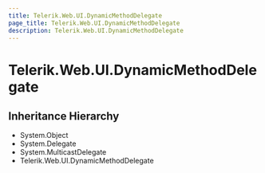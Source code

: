 ```yaml
---
title: Telerik.Web.UI.DynamicMethodDelegate
page_title: Telerik.Web.UI.DynamicMethodDelegate
description: Telerik.Web.UI.DynamicMethodDelegate
---
```


# Telerik.Web.UI.DynamicMethodDelegate

## Inheritance Hierarchy

* System.Object
* System.Delegate
* System.MulticastDelegate
* Telerik.Web.UI.DynamicMethodDelegate

